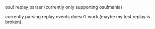 osu! replay parser (currently only supporting osu!mania) 

currently parsing replay events doesn't work (maybe my test replay is broken).